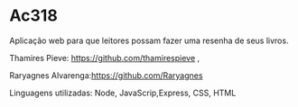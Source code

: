 # Ac318

Aplicação web para que leitores possam fazer uma resenha de seus livros.

Thamires Pieve: https://github.com/thamirespieve ,

Raryagnes Alvarenga:https://github.com/Raryagnes

Linguagens utilizadas: Node, JavaScrip,Express, CSS, HTML
